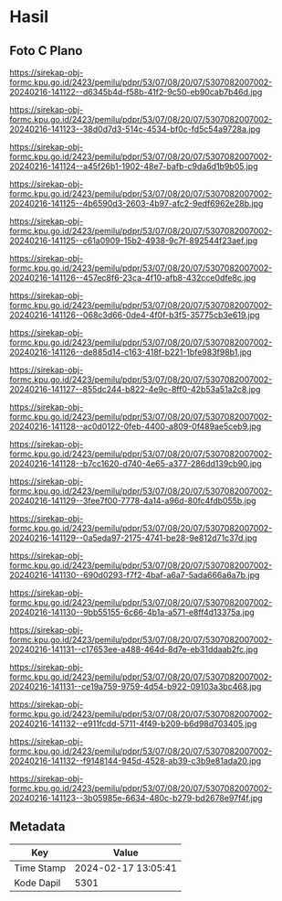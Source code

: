 # Hasil

## Foto C Plano

https://sirekap-obj-formc.kpu.go.id/2423/pemilu/pdpr/53/07/08/20/07/5307082007002-20240216-141122--d6345b4d-f58b-41f2-9c50-eb90cab7b46d.jpg

https://sirekap-obj-formc.kpu.go.id/2423/pemilu/pdpr/53/07/08/20/07/5307082007002-20240216-141123--38d0d7d3-514c-4534-bf0c-fd5c54a9728a.jpg

https://sirekap-obj-formc.kpu.go.id/2423/pemilu/pdpr/53/07/08/20/07/5307082007002-20240216-141124--a45f26b1-1902-48e7-bafb-c9da6d1b9b05.jpg

https://sirekap-obj-formc.kpu.go.id/2423/pemilu/pdpr/53/07/08/20/07/5307082007002-20240216-141125--4b6590d3-2603-4b97-afc2-9edf6962e28b.jpg

https://sirekap-obj-formc.kpu.go.id/2423/pemilu/pdpr/53/07/08/20/07/5307082007002-20240216-141125--c61a0909-15b2-4938-9c7f-892544f23aef.jpg

https://sirekap-obj-formc.kpu.go.id/2423/pemilu/pdpr/53/07/08/20/07/5307082007002-20240216-141126--457ec8f6-23ca-4f10-afb8-432cce0dfe8c.jpg

https://sirekap-obj-formc.kpu.go.id/2423/pemilu/pdpr/53/07/08/20/07/5307082007002-20240216-141126--068c3d66-0de4-4f0f-b3f5-35775cb3e619.jpg

https://sirekap-obj-formc.kpu.go.id/2423/pemilu/pdpr/53/07/08/20/07/5307082007002-20240216-141126--de885d14-c163-418f-b221-1bfe983f98b1.jpg

https://sirekap-obj-formc.kpu.go.id/2423/pemilu/pdpr/53/07/08/20/07/5307082007002-20240216-141127--855dc244-b822-4e9c-8ff0-42b53a51a2c8.jpg

https://sirekap-obj-formc.kpu.go.id/2423/pemilu/pdpr/53/07/08/20/07/5307082007002-20240216-141128--ac0d0122-0feb-4400-a809-0f489ae5ceb9.jpg

https://sirekap-obj-formc.kpu.go.id/2423/pemilu/pdpr/53/07/08/20/07/5307082007002-20240216-141128--b7cc1620-d740-4e65-a377-286dd139cb90.jpg

https://sirekap-obj-formc.kpu.go.id/2423/pemilu/pdpr/53/07/08/20/07/5307082007002-20240216-141129--3fee7f00-7778-4a14-a96d-80fc4fdb055b.jpg

https://sirekap-obj-formc.kpu.go.id/2423/pemilu/pdpr/53/07/08/20/07/5307082007002-20240216-141129--0a5eda97-2175-4741-be28-9e812d71c37d.jpg

https://sirekap-obj-formc.kpu.go.id/2423/pemilu/pdpr/53/07/08/20/07/5307082007002-20240216-141130--690d0293-f7f2-4baf-a6a7-5ada666a6a7b.jpg

https://sirekap-obj-formc.kpu.go.id/2423/pemilu/pdpr/53/07/08/20/07/5307082007002-20240216-141130--9bb55155-6c66-4b1a-a571-e8ff4d13375a.jpg

https://sirekap-obj-formc.kpu.go.id/2423/pemilu/pdpr/53/07/08/20/07/5307082007002-20240216-141131--c17653ee-a488-464d-8d7e-eb31ddaab2fc.jpg

https://sirekap-obj-formc.kpu.go.id/2423/pemilu/pdpr/53/07/08/20/07/5307082007002-20240216-141131--ce19a759-9759-4d54-b922-09103a3bc468.jpg

https://sirekap-obj-formc.kpu.go.id/2423/pemilu/pdpr/53/07/08/20/07/5307082007002-20240216-141132--e911fcdd-5711-4f49-b209-b6d98d703405.jpg

https://sirekap-obj-formc.kpu.go.id/2423/pemilu/pdpr/53/07/08/20/07/5307082007002-20240216-141132--f9148144-945d-4528-ab39-c3b9e81ada20.jpg

https://sirekap-obj-formc.kpu.go.id/2423/pemilu/pdpr/53/07/08/20/07/5307082007002-20240216-141123--3b05985e-6634-480c-b279-bd2678e97f4f.jpg


## Metadata

| Key        | Value               |
| ---------- | ------------------- |
| Time Stamp | 2024-02-17 13:05:41 |
| Kode Dapil | 5301                |



